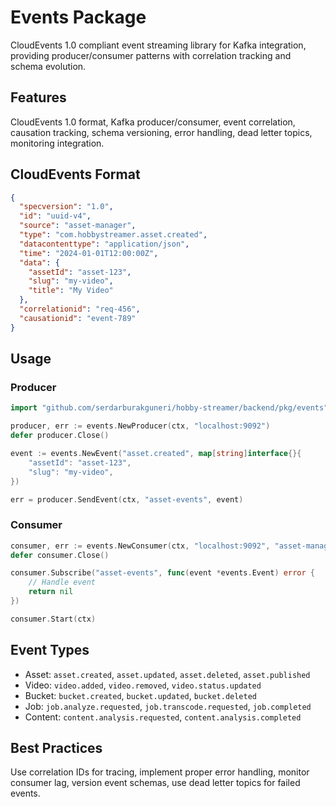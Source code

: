 # Events Package

CloudEvents 1.0 compliant event streaming library for Kafka integration, providing producer/consumer patterns with correlation tracking and schema evolution.

## Features
CloudEvents 1.0 format, Kafka producer/consumer, event correlation, causation tracking, schema versioning, error handling, dead letter topics, monitoring integration.

## CloudEvents Format
```json
{
  "specversion": "1.0",
  "id": "uuid-v4",
  "source": "asset-manager",
  "type": "com.hobbystreamer.asset.created",
  "datacontenttype": "application/json",
  "time": "2024-01-01T12:00:00Z",
  "data": {
    "assetId": "asset-123",
    "slug": "my-video",
    "title": "My Video"
  },
  "correlationid": "req-456",
  "causationid": "event-789"
}
```

## Usage

### Producer
```go
import "github.com/serdarburakguneri/hobby-streamer/backend/pkg/events"

producer, err := events.NewProducer(ctx, "localhost:9092")
defer producer.Close()

event := events.NewEvent("asset.created", map[string]interface{}{
    "assetId": "asset-123",
    "slug": "my-video",
})

err = producer.SendEvent(ctx, "asset-events", event)
```

### Consumer
```go
consumer, err := events.NewConsumer(ctx, "localhost:9092", "asset-manager-group")
defer consumer.Close()

consumer.Subscribe("asset-events", func(event *events.Event) error {
    // Handle event
    return nil
})

consumer.Start(ctx)
```

## Event Types
- Asset: `asset.created`, `asset.updated`, `asset.deleted`, `asset.published`
- Video: `video.added`, `video.removed`, `video.status.updated`
- Bucket: `bucket.created`, `bucket.updated`, `bucket.deleted`
- Job: `job.analyze.requested`, `job.transcode.requested`, `job.completed`
- Content: `content.analysis.requested`, `content.analysis.completed`

## Best Practices
Use correlation IDs for tracing, implement proper error handling, monitor consumer lag, version event schemas, use dead letter topics for failed events. 